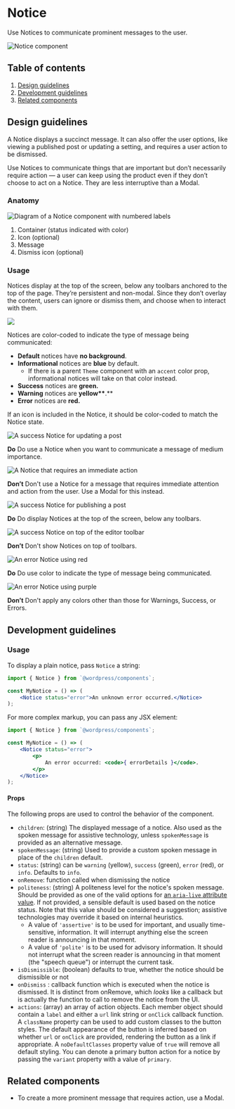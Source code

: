 # Notice

Use Notices to communicate prominent messages to the user.

![Notice component](https://make.wordpress.org/design/files/2019/03/Notice-Screenshot-alt.png)

## Table of contents

1. [Design guidelines](#design-guidelines)
2. [Development guidelines](#development-guidelines)
3. [Related components](#related-components)

## Design guidelines

A Notice displays a succinct message. It can also offer the user options, like viewing a published post or updating a setting, and requires a user action to be dismissed.

Use Notices to communicate things that are important but don’t necessarily require action — a user can keep using the product even if they don’t choose to act on a Notice. They are less interruptive than a Modal.

### Anatomy

![Diagram of a Notice component with numbered labels](https://make.wordpress.org/design/files/2019/03/Notice-Anatomy.png)

1. Container (status indicated with color)
2. Icon (optional)
3. Message
4. Dismiss icon (optional)

### Usage

Notices display at the top of the screen, below any toolbars anchored to the top of the page. They’re persistent and non-modal. Since they don’t overlay the content, users can ignore or dismiss them, and choose when to interact with them.

![](https://make.wordpress.org/design/files/2019/03/Notice-States.png)

Notices are color-coded to indicate the type of message being communicated:

-   **Default** notices have **no background**.
-   **Informational** notices are **blue** by default.
    - If there is a parent `Theme` component with an `accent` color prop, informational notices will take on that color instead.
-   **Success** notices are **green.**
-   **Warning** notices are **yellow\*\***.\*\*
-   **Error** notices are **red.**

If an icon is included in the Notice, it should be color-coded to match the Notice state.

![A success Notice for updating a post](https://make.wordpress.org/design/files/2019/03/Notice-Do-1-alt.png)

**Do**
Do use a Notice when you want to communicate a message of medium importance.

![A Notice that requires an immediate action](https://make.wordpress.org/design/files/2019/03/Notice-Dont-1-alt.png)

**Don’t**
Don't use a Notice for a message that requires immediate attention and action from the user. Use a Modal for this instead.

![A success Notice for publishing a post](https://make.wordpress.org/design/files/2019/03/Notice-Do-2-alt.png)

**Do**
Do display Notices at the top of the screen, below any toolbars.

![A success Notice on top of the editor toolbar](https://make.wordpress.org/design/files/2019/03/Notice-Dont-2-alt.png)

**Don’t**
Don't show Notices on top of toolbars.

![An error Notice using red](https://make.wordpress.org/design/files/2019/03/Notice-Do-3-alt.png)

**Do**
Do use color to indicate the type of message being communicated.

![An error Notice using purple](https://make.wordpress.org/design/files/2019/03/Notice-Dont-3-alt.png)

**Don’t**
Don't apply any colors other than those for Warnings, Success, or Errors.

## Development guidelines

### Usage

To display a plain notice, pass `Notice` a string:

```jsx
import { Notice } from `@wordpress/components`;

const MyNotice = () => (
	<Notice status="error">An unknown error occurred.</Notice>
);
```

For more complex markup, you can pass any JSX element:

```jsx
import { Notice } from `@wordpress/components`;

const MyNotice = () => (
	<Notice status="error">
		<p>
			An error occurred: <code>{ errorDetails }</code>.
		</p>
	</Notice>
);
```

#### Props

The following props are used to control the behavior of the component.

-   `children`: (string) The displayed message of a notice. Also used as the spoken message for assistive technology, unless `spokenMessage` is provided as an alternative message.
-   `spokenMessage`: (string) Used to provide a custom spoken message in place of the `children` default.
-   `status`: (string) can be `warning` (yellow), `success` (green), `error` (red), or `info`. Defaults to `info`.
-   `onRemove`: function called when dismissing the notice
-   `politeness`: (string) A politeness level for the notice's spoken message. Should be provided as one of the valid options for [an `aria-live` attribute value](https://www.w3.org/TR/wai-aria-1.1/#aria-live). If not provided, a sensible default is used based on the notice status. Note that this value should be considered a suggestion; assistive technologies may override it based on internal heuristics.
    -   A value of `'assertive'` is to be used for important, and usually time-sensitive, information. It will interrupt anything else the screen reader is announcing in that moment.
    -   A value of `'polite'` is to be used for advisory information. It should not interrupt what the screen reader is announcing in that moment (the "speech queue") or interrupt the current task.
-   `isDismissible`: (boolean) defaults to true, whether the notice should be dismissible or not
-   `onDismiss` : callback function which is executed when the notice is dismissed. It is distinct from onRemove, which _looks_ like a callback but is actually the function to call to remove the notice from the UI.
-   `actions`: (array) an array of action objects. Each member object should contain a `label` and either a `url` link string or `onClick` callback function. A `className` property can be used to add custom classes to the button styles. The default appearance of the button is inferred based on whether `url` or `onClick` are provided, rendering the button as a link if appropriate. A `noDefaultClasses` property value of `true` will remove all default styling. You can denote a primary button action for a notice by passing the `variant` property with a value of `primary`.

## Related components

-   To create a more prominent message that requires action, use a Modal.
